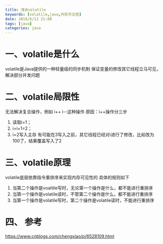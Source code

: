 ```yaml
---
title: 浅谈volatile
keywords: [volatile,java,内存可见性]
date: 2019/6/12 21:00
tags: [java]
categories: java
---
```

# 一、volatile是什么
volatile是Java提供的一种轻量级的同步机制
保证变量的修改其它线程立马可见，解决部分并发问题

# 二、volatile局限性
无法解决复合操作，例如 i++ i--这种操作
原因：i++操作分三步
1. 读取i=1；
2. i=i+1=2；
3. i=2写入主存
有可能在3写入之前，其它线程已经对i进行了修改，比如改为100了，结果覆盖写入了2

# 三、volatile原理
volatile底层依靠指令重排序来实现内存可见性的
具体的规则如下
1. 当第二个操作是voaltile写时，无论第一个操作是什么，都不能进行重排序
2. 当第一个操作是volatile读时，不管第二个操作是什么，都不能进行重排序
3. 当第一个操作是volatile写时，第二个操作是volatile读时，不能进行重排序

<!--more-->
# 四、 参考
https://www.cnblogs.com/chengxiao/p/6528109.html
